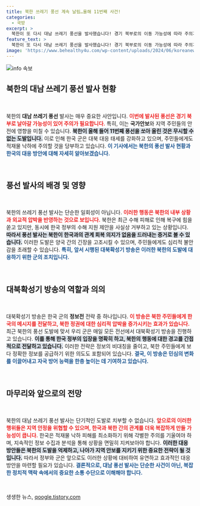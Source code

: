 ```yaml
---
title: 북한 쓰레기 풍선 계속 날림…올해 11번째 사건!
categories:
  - 국방
excerpt: >
  북한이 또 다시 대남 쓰레기 풍선을 발사했습니다! 경기 북부로의 이동 가능성에 따라 주의가 필요하다는 경고가 발령됐습니다. 과연 북한의 의도는? 클릭해서 자세히 알아보세요!
feature_text: >
  북한이 또 다시 대남 쓰레기 풍선을 발사했습니다! 경기 북부로의 이동 가능성에 따라 주의가 필요하다는 경고가 발령됐습니다. 과연 북한의 의도는? 클릭해서 자세히 알아보세요!
image: 'https://www.behealthy4u.com/wp-content/uploads/2024/06/koreanews.jpg'
---
```


<p><img src="https://www.behealthy4u.com/wp-content/uploads/2024/06/koreanews.jpg" alt="info 속보" /></p>

<h2 data-ke-size="size26">북한의 대남 쓰레기 풍선 발사 현황</h2>

<p data-ke-size="size16">&nbsp;</p>

<p>북한의 <strong>대남 쓰레기 풍선</strong> 발사는 매우 중요한 사안입니다. <b><span style="color: #ee2323;">이번에 발사된 풍선은 경기 북부로 날아갈 가능성이 있어 주의가 필요합니다.</span></b> 특히, 이는 <strong>국가안보</strong>와 지역 주민들의 안전에 영향을 미칠 수 있습니다. <b><span style="background-color: #21538527;">북한이 올해 들어 11번째 풍선을 쏘아 올린 것은 무시할 수 없는 도발입니다.</span></b> 이로 인해 한국 군은 대북 대응 태세를 강화하고 있으며, 주민들에게도 적재물 낙하에 주의할 것을 당부하고 있습니다. <b><span style="color: #1a5490;">이 기사에서는 북한의 풍선 발사 현황과 한국의 대응 방안에 대해 자세히 알아보겠습니다.</span></b></p>

<p data-ke-size="size16">&nbsp;</p>

<h2 data-ke-size="size26">풍선 발사의 배경 및 영향</h2>

<p data-ke-size="size16">&nbsp;</p>

<p>북한의 쓰레기 풍선 발사는 단순한 일회성이 아닙니다. <b><span style="color: #ee2323;">이러한 행동은 북한의 내부 상황과 외교적 압박을 반영하는 것으로 보입니다.</span></b> 북한은 최근 수해 피해로 인해 복구에 힘을 쏟고 있지만, 동시에 한국 정부의 수해 지원 제안을 사실상 거부하고 있는 상황입니다. <b><span style="background-color: #21538527;">따라서 풍선 발사는 북한이 한국과의 관계 회복 의지가 없음을 드러내는 증거로 볼 수 있습니다.</span></b> 이러한 도발은 양국 간의 긴장을 고조시킬 수 있으며, 주민들에게도 심리적 불안감을 초래할 수 있습니다. <b><span style="color: #1a5490;">특히, 앞서 시행된 대북확성기 방송은 이러한 북한의 도발에 대응하기 위한 군의 조치입니다.</span></b></p>

<p data-ke-size="size16">&nbsp;</p>

<h2 data-ke-size="size26">대북확성기 방송의 역할과 의의</h2>

<p data-ke-size="size16">&nbsp;</p>

<p>대북확성기 방송은 한국 군의 <strong>정보전</strong> 전략 중 하나입니다. <b><span style="color: #ee2323;">이 방송은 북한 주민들에게 한국의 메시지를 전달하고, 북한 정권에 대한 심리적 압박을 증가시키는 효과가 있습니다.</span></b> 최근 북한의 풍선 도발에 맞서 우리 군은 매일 모든 전선에서 대북확성기 방송을 진행하고 있습니다. <b><span style="background-color: #21538527;">이를 통해 한국 정부의 입장을 명확히 하고, 북한의 행동에 대한 경고를 간접적으로 전달하고 있습니다.</span></b> 이러한 전략은 정보의 비대칭을 줄이고, 북한 주민들에게 보다 정확한 정보를 공급하기 위한 의도도 포함되어 있습니다. <b><span style="color: #1a5490;">결국, 이 방송은 민심의 변화를 이끌어내고 자국 방어 능력을 한층 높이는 데 기여하고 있습니다.</span></b></p>

<p data-ke-size="size16">&nbsp;</p>

<h2 data-ke-size="size26">마무리와 앞으로의 전망</h2>

<p data-ke-size="size16">&nbsp;</p>

<p>북한의 대남 쓰레기 풍선 발사는 단기적인 도발로 치부할 수 없습니다. <b><span style="color: #ee2323;">앞으로의 이러한 행위들은 지역 안정을 위협할 수 있으며, 한국과 북한 간의 관계를 더욱 복잡하게 만들 가능성이 큽니다.</span></b> 한국은 적재물 낙하 피해를 최소화하기 위해 각별한 주의를 기울여야 하며, 지속적인 정보 수집과 분석을 통해 상황을 면밀히 지켜보아야 합니다. <b><span style="background-color: #21538527;">이러한 대응 방안들은 북한의 도발을 억제하고, 나아가 지역 안보를 지키기 위한 중요한 전략이 될 것입니다.</span></b> 따라서 정부와 군은 앞으로도 이러한 상황에 대비하여 유연하고 효과적인 대응 방안을 마련할 필요가 있습니다. <b><span style="color: #1a5490;">결론적으로, 대남 풍선 발사는 단순한 사건이 아닌, 복잡한 정치적 맥락 속에서의 중요한 소통 수단으로 이해해야 합니다.</span></b></p>

<p data-ke-size="size16">&nbsp;</p>
생생한 뉴스, <a href="https://qoogle.tistory.com" rel="dofollow">qoogle.tistory.com</a>


